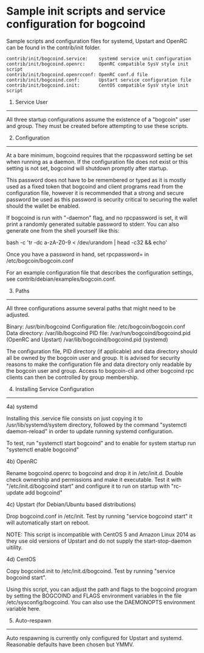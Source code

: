Sample init scripts and service configuration for bogcoind
==========================================================

Sample scripts and configuration files for systemd, Upstart and OpenRC
can be found in the contrib/init folder.

    contrib/init/bogcoind.service:    systemd service unit configuration
    contrib/init/bogcoind.openrc:     OpenRC compatible SysV style init script
    contrib/init/bogcoind.openrcconf: OpenRC conf.d file
    contrib/init/bogcoind.conf:       Upstart service configuration file
    contrib/init/bogcoind.init:       CentOS compatible SysV style init script

1. Service User
---------------------------------

All three startup configurations assume the existence of a "bogcoin" user
and group.  They must be created before attempting to use these scripts.

2. Configuration
---------------------------------

At a bare minimum, bogcoind requires that the rpcpassword setting be set
when running as a daemon.  If the configuration file does not exist or this
setting is not set, bogcoind will shutdown promptly after startup.

This password does not have to be remembered or typed as it is mostly used
as a fixed token that bogcoind and client programs read from the configuration
file, however it is recommended that a strong and secure password be used
as this password is security critical to securing the wallet should the
wallet be enabled.

If bogcoind is run with "-daemon" flag, and no rpcpassword is set, it will
print a randomly generated suitable password to stderr.  You can also
generate one from the shell yourself like this:

bash -c 'tr -dc a-zA-Z0-9 < /dev/urandom | head -c32 && echo'

Once you have a password in hand, set rpcpassword= in /etc/bogcoin/bogcoin.conf

For an example configuration file that describes the configuration settings,
see contrib/debian/examples/bogcoin.conf.

3. Paths
---------------------------------

All three configurations assume several paths that might need to be adjusted.

Binary:              /usr/bin/bogcoind
Configuration file:  /etc/bogcoin/bogcoin.conf
Data directory:      /var/lib/bogcoind
PID file:            /var/run/bogcoind/bogcoind.pid (OpenRC and Upstart)
                     /var/lib/bogcoind/bogcoind.pid (systemd)

The configuration file, PID directory (if applicable) and data directory
should all be owned by the bogcoin user and group.  It is advised for security
reasons to make the configuration file and data directory only readable by the
bogcoin user and group.  Access to bogcoin-cli and other bogcoind rpc clients
can then be controlled by group membership.

4. Installing Service Configuration
-----------------------------------

4a) systemd

Installing this .service file consists on just copying it to
/usr/lib/systemd/system directory, followed by the command
"systemctl daemon-reload" in order to update running systemd configuration.

To test, run "systemctl start bogcoind" and to enable for system startup run
"systemctl enable bogcoind"

4b) OpenRC

Rename bogcoind.openrc to bogcoind and drop it in /etc/init.d.  Double
check ownership and permissions and make it executable.  Test it with
"/etc/init.d/bogcoind start" and configure it to run on startup with
"rc-update add bogcoind"

4c) Upstart (for Debian/Ubuntu based distributions)

Drop bogcoind.conf in /etc/init.  Test by running "service bogcoind start"
it will automatically start on reboot.

NOTE: This script is incompatible with CentOS 5 and Amazon Linux 2014 as they
use old versions of Upstart and do not supply the start-stop-daemon uitility.

4d) CentOS

Copy bogcoind.init to /etc/init.d/bogcoind. Test by running "service bogcoind start".

Using this script, you can adjust the path and flags to the bogcoind program by
setting the BOGCOIND and FLAGS environment variables in the file
/etc/sysconfig/bogcoind. You can also use the DAEMONOPTS environment variable here.

5. Auto-respawn
-----------------------------------

Auto respawning is currently only configured for Upstart and systemd.
Reasonable defaults have been chosen but YMMV.
